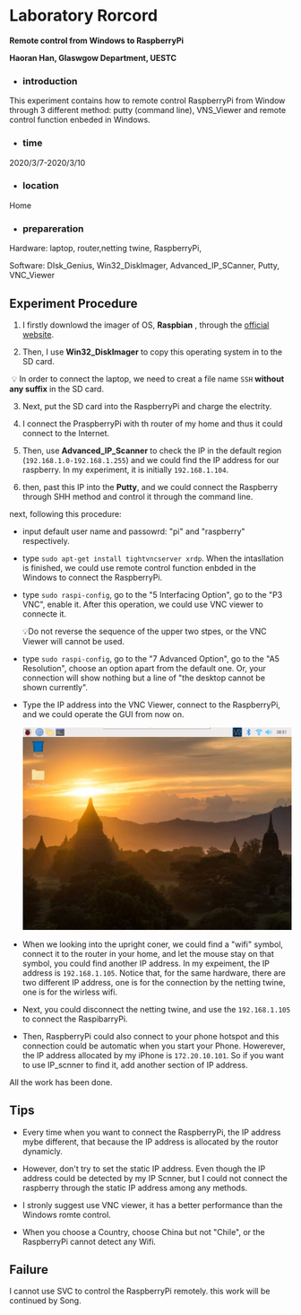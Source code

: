 # Laboratory Rorcord

**Remote control from Windows to RaspberryPi**

**Haoran Han, Glaswgow Department, UESTC**



- ### introduction

This experiment contains how to remote control RaspberryPi from Window through 3 different method: putty (command line), VNS_Viewer and remote control function enbeded in Windows.

- ### time

2020/3/7-2020/3/10

- ### location

Home

- ### prepareration

Hardware: laptop, router,netting twine, RaspberryPi,

Software: DIsk_Genius, Win32_DiskImager, Advanced_IP_SCanner, Putty, VNC_Viewer



## Experiment Procedure

1. I firstly downlowd the imager of OS, **Raspbian** , through the [official website](https://www.raspberrypi.org/downloads/).

2. Then, I use **Win32_DiskImager** to copy this operating system in to the SD card.

​    :bulb: In order to connect the laptop, we need to creat a file name `SSH` **without any suffix** in the SD card.

3. Next, put the SD card into the RaspberryPi and charge the electrity.

4. I connect the PraspberryPi with th router of my home and thus it could connect to the Internet.

5. Then, use **Advanced_IP_Scanner** to check the IP in the default region (`192.168.1.0-192.168.1.255`) and we could find the IP address for our raspberry. In my experiment, it is initially `192.168.1.104`.

6. then, past this IP into the **Putty**, and we could connect the Raspberry through SHH method and control it through the command line.

next, following this procedure:

- input default user name and passowrd: "pi" and "raspberry" respectively.

- type `sudo apt-get install tightvncserver xrdp`. When the intasllation is finished, we could use remote control function enbded in the Windows to connect the RaspberryPi.

- type `sudo raspi-config`, go to the "5 Interfacing Option", go to the "P3 VNC", enable it. After this operation, we could use VNC viewer to connecte it.

  :bulb:Do not reverse the sequence of the upper two stpes, or the VNC Viewer will cannot be used.

- type `sudo raspi-config`, go to the "7 Advanced Option", go to the "A5 Resolution", choose an  option apart from the default one. Or, your connection will show nothing but a line of "the desktop cannot be shown currently".

- Type the IP address into the VNC Viewer, connect to the RaspberryPi, and we could operate the GUI from now on.

  ![](3.9_From_Hanhaoran/Desktop.PNG)

- When we looking into the upright coner, we could find a "wifi" symbol, connect it to the router in your home, and let the mouse stay on that symbol, you could find another IP address. In my expeiment, the IP address is `192.168.1.105`. Notice that, for the same hardware, there are two different IP address, one is for the connection by the netting twine, one is for the wirless wifi.

- Next, you could disconnect the  netting twine, and use the `192.168.1.105` to connect the RaspibarryPi.

- Then, RaspberryPi could also connect to your phone hotspot and this connection could be automatic when you start your Phone. Howerever, the IP address allocated by my iPhone is `172.20.10.101`. So if you want to use IP_scnner to find it, add another section of IP address.

All the work has been done.

## Tips

- Every time when you want to connect the RaspberryPi, the IP address mybe different, that because the IP address is allocated by the routor dynamicly.

- However, don't try to set the static IP address. Even though the IP address could be detected by my IP Scnner, but I could not connect the raspberry through the static IP address among any methods.

- I stronly suggest use VNC viewer, it has a better performance than the Windows romte control.

- When you choose a Country, choose China but not "Chile", or the RaspberryPi cannot detect any Wifi.

## Failure

I cannot use SVC to control the RaspberryPi remotely. this work will be continued by Song.